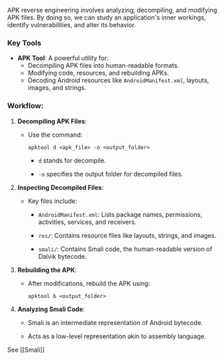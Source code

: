 APK reverse engineering involves analyzing, decompiling, and modifying APK files. By doing so, we can study an application's inner workings, identify vulnerabilities, and alter its behavior.

### Key Tools

- **APK Tool**: A powerful utility for:
    - Decompiling APK files into human-readable formats.
    - Modifying code, resources, and rebuilding APKs.
    - Decoding Android resources like `AndroidManifest.xml`, layouts, images, and strings.
### Workflow:

1. **Decompiling APK Files**:
    
    - Use the command:
        
        ```
        apktool d <apk_file> -o <output_folder>
        ```
        
        - `d` stands for decompile.
            
        - `-o` specifies the output folder for decompiled files.
            
2. **Inspecting Decompiled Files**:
    
    - Key files include:
        
        - `AndroidManifest.xml`: Lists package names, permissions, activities, services, and receivers.
            
        - `res/`: Contains resource files like layouts, strings, and images.
            
        - `smali/`: Contains Smali code, the human-readable version of Dalvik bytecode.
            
3. **Rebuilding the APK**:
    
    - After modifications, rebuild the APK using:
        
        ```
        apktool b <output_folder>
        ```
        
4. **Analyzing Smali Code**:
    
    - Smali is an intermediate representation of Android bytecode.
        
    - Acts as a low-level representation akin to assembly language.

See [[Smali]]
